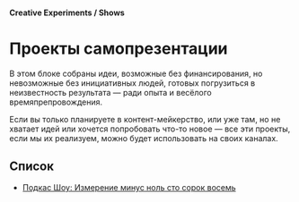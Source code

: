 #### Creative Experiments / Shows

# Проекты самопрезентации

В этом блоке собраны идеи, возможные без финансирования, но невозможные без инициативных людей, готовых погрузиться в неизвестность результата — ради опыта и весёлого времяпрепровождения.

Если вы только планируете в контент-мейкерство, или уже там, но не хватает идей или хочется попробовать что-то новое — все эти проекты, если мы их реализуем, можно будет использовать на своих каналах.

## Список

- [Подкас Шоу: Измерение минус ноль сто сорок восемь](/podcast-show)